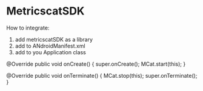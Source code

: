 # MetricscatSDK

How to integrate:

1) add metricscatSDK as  a library
2) add <meta-data android:name="mcat_id" android:value="[your partner's id]" /> to ANdroidManifest.xml
3) add to you Application class

@Override
public void onCreate() {
    super.onCreate();
    MCat.start(this);
}
    
@Override
public void onTerminate() {
    MCat.stop(this);
    super.onTerminate();
}
